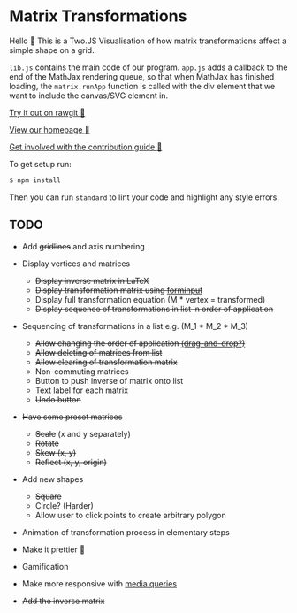 # Matrix Transformations

Hello :wave: This is a Two.JS Visualisation of how matrix transformations affect a simple shape on a grid.

`lib.js` contains the main code of our program. `app.js` adds a callback to the end of the MathJax rendering queue, so that when MathJax has finished loading, the `matrix.runApp` function is called with the div element that we want to include the canvas/SVG element in.


[Try it out on rawgit :sushi:](https://rawgit.com/UoBEdTechSTEMM/MatrixTransforms/master/index.html)

[View our homepage :tada:](https://github.com/UoBEdTechSTEMM/UoBEdTechSTEMM)

[Get involved with the contribution guide :crystal_ball:](https://github.com/UoBEdTechSTEMM/Contribution)

To get setup run:

```bash
$ npm install
```

Then you can run `standard` to lint your code and highlight any style errors.

## TODO

* Add ~~gridlines~~ and axis numbering

* Display vertices and matrices

  * ~~Display inverse matrix in LaTeX~~
  * ~~Display transformation matrix using [forminput](https://github.com/leathrum/mathjax-ext-contrib/tree/master/forminput)~~
  * Display full transformation equation (M * vertex = transformed)
  * ~~Display sequence of transformations in list in order of application~~


* Sequencing of transformations in a list e.g. (M_1 * M_2 * M_3)

  * ~~Allow changing the order of application [(drag-and-drop?)](https://jqueryui.com/draggable/#sortableo)~~
  * ~~Allow deleting of matrices from list~~
  * ~~Allow clearing of transformation matrix~~
  * ~~Non-commuting matrices~~
  * Button to push inverse of matrix onto list
  * Text label for each matrix
  * ~~Undo button~~
  

* ~~Have some preset matrices~~

  * ~~Scale~~ (x and y separately)
  * ~~Rotate~~
  * ~~Skew (x, y)~~
  * ~~Reflect (x, y, origin)~~


* Add new shapes

  * ~~Square~~
  * Circle? (Harder)
  * Allow user to click points to create arbitrary polygon


* Animation of transformation process in elementary steps

* Make it prettier :kiss:

* Gamification

* Make more responsive with [media queries](https://developer.mozilla.org/en-US/docs/Web/CSS/Media_Queries/Using_media_queries)

* ~~Add the inverse matrix~~
